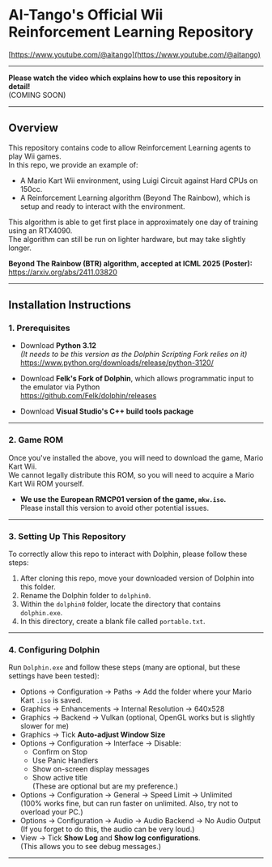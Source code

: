 # AI-Tango's Official Wii Reinforcement Learning Repository

[https://www.youtube.com/@aitango](https://www.youtube.com/@aitango)

---

**Please watch the video which explains how to use this repository in detail!**  
(COMING SOON)

---

## Overview

This repository contains code to allow Reinforcement Learning agents to play Wii games.  
In this repo, we provide an example of:

- A Mario Kart Wii environment, using Luigi Circuit against Hard CPUs on 150cc.
- A Reinforcement Learning algorithm (Beyond The Rainbow), which is setup and ready to interact with the environment.

This algorithm is able to get first place in approximately one day of training using an RTX4090.  
The algorithm can still be run on lighter hardware, but may take slightly longer.

**Beyond The Rainbow (BTR) algorithm, accepted at ICML 2025 (Poster):**  
https://arxiv.org/abs/2411.03820

---

## Installation Instructions

### 1. Prerequisites

- Download **Python 3.12**  
  _(It needs to be this version as the Dolphin Scripting Fork relies on it)_  
  https://www.python.org/downloads/release/python-3120/

- Download **Felk's Fork of Dolphin**, which allows programmatic input to the emulator via Python  
  https://github.com/Felk/dolphin/releases

- Download **Visual Studio's C++ build tools package**

---

### 2. Game ROM

Once you've installed the above, you will need to download the game, Mario Kart Wii.  
We cannot legally distribute this ROM, so you will need to acquire a Mario Kart Wii ROM yourself.

- **We use the European RMCP01 version of the game, `mkw.iso`.**  
  Please install this version to avoid other potential issues.

---

### 3. Setting Up This Repository

To correctly allow this repo to interact with Dolphin, please follow these steps:

1. After cloning this repo, move your downloaded version of Dolphin into this folder.
2. Rename the Dolphin folder to `dolphin0`.
3. Within the `dolphin0` folder, locate the directory that contains `dolphin.exe`.
4. In this directory, create a blank file called `portable.txt`.

---

### 4. Configuring Dolphin

Run `Dolphin.exe` and follow these steps (many are optional, but these settings have been tested):

- Options → Configuration → Paths → Add the folder where your Mario Kart `.iso` is saved.
- Graphics → Enhancements → Internal Resolution → 640x528
- Graphics → Backend → Vulkan (optional, OpenGL works but is slightly slower for me)
- Graphics → Tick **Auto-adjust Window Size**
- Options → Configuration → Interface → Disable:
    - Confirm on Stop
    - Use Panic Handlers
    - Show on-screen display messages
    - Show active title  
  (These are optional but are my preference.)
- Options → Configuration → General → Speed Limit → Unlimited  
  (100% works fine, but can run faster on unlimited. Also, try not to overload your PC.)
- Options → Configuration → Audio → Audio Backend → No Audio Output  
  (If you forget to do this, the audio can be very loud.)
- View → Tick **Show Log** and **Show log configurations**.  
  (This allows you to see debug messages.)

---
